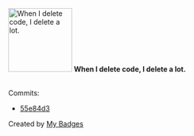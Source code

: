 <img src="https://my-badges.github.io/my-badges/mass-delete-commit.png" alt="When I delete code, I delete a lot." title="When I delete code, I delete a lot." width="128">
<strong>When I delete code, I delete a lot.</strong>
<br><br>

Commits:

- <a href="https://github.com/EuDs63/RANK2COLLECTION/commit/55e84d3f62f5bd6da4cca088681944edc6b7cbd5">55e84d3</a>


Created by <a href="https://github.com/my-badges/my-badges">My Badges</a>